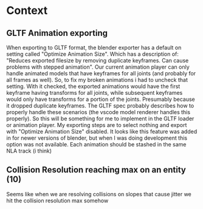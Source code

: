 # Context

## GLTF Animation exporting
When exporting to GLTF format, the blender exporter has a default on setting called "Optimize Animation Size". Which has a description of:
"Reduces exported filesize by removing duplicate keyframes. Can cause problems with stepped animation". Our current animation player can
only handle animated models that have keyframes for all joints (and probably for all frames as well). So, to fix my broken animations i
had to uncheck that setting. With it checked, the exported animations would have the first keyframe having transforms for all joints, while
subsequent keyframes would only have transforms for a portion of the joints. Presumably because it dropped duplicate keyframes. The GLTF spec
probably describes how to properly handle these scenarios (the vscode model renderer handles this properly). So this will be something for me
to implement in the GLTF loader or animation player. My exporting steps are to select nothing and export with "Optimize Animation Size" disabled.
It looks like this feature was added in for newer versions of blender, but when I was doing development this option was not available. Each
animation should be stashed in the same NLA track (i think)

## Collision Resolution reaching max on an entity (10)
Seems like when we are resolving collisions on slopes that cause jitter we hit the collision resolution max somehow